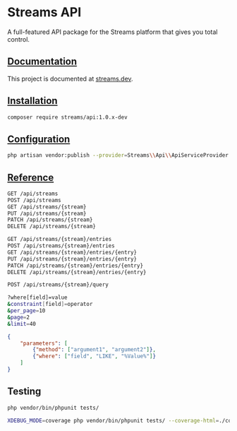 # Streams API

A full-featured API package for the Streams platform that gives you total control.

## [Documentation](https://streams.dev/docs/api/introduction)

This project is documented at [streams.dev](https://streams.dev/docs/api/introduction).

## [Installation](https://streams.dev/docs/api/installation)

```bash
composer require streams/api:1.0.x-dev
```

## [Configuration](https://streams.dev/docs/api/configuration)

```bash
php artisan vendor:publish --provider=Streams\\Api\\ApiServiceProvider --tag=config
```

## [Reference](https://streams.dev/docs/api/endpoints)

```bash
GET /api/streams
POST /api/streams
GET /api/streams/{stream}
PUT /api/streams/{stream}
PATCH /api/streams/{stream}
DELETE /api/streams/{stream}

GET /api/streams/{stream}/entries
POST /api/streams/{stream}/entries
GET /api/streams/{stream}/entries/{entry}
PUT /api/streams/{stream}/entries/{entry}
PATCH /api/streams/{stream}/entries/{entry}
DELETE /api/streams/{stream}/entries/{entry}

POST /api/streams/{stream}/query

?where[field]=value
&constraint[field]=operator
&per_page=10
&page=2
&limit=40
```

```json
{
    "parameters": [
        {"method": ["argument1", "argument2"]},
        {"where": ["field", "LIKE", "%Value%"]}
    ]
}
```

## Testing

```bash
php vendor/bin/phpunit tests/

XDEBUG_MODE=coverage php vendor/bin/phpunit tests/ --coverage-html=./coverage
```
